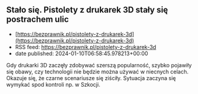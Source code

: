 ## Stało się. Pistolety z drukarek 3D stały się postrachem ulic
 - [https://bezprawnik.pl/pistolety-z-drukarek-3d](https://bezprawnik.pl/pistolety-z-drukarek-3d)
 - RSS feed: https://bezprawnik.pl/pistolety-z-drukarek-3d
 - date published: 2024-01-10T06:58:45.978213+00:00

Gdy drukarki 3D zaczęły zdobywać szerszą popularność, szybko pojawiły się obawy, czy technologii nie będzie można używać w niecnych celach. Okazuje się, że czarne scenariusze się ziściły. Sytuacja zaczyna się wymykać spod kontroli np. w Szkocji.

